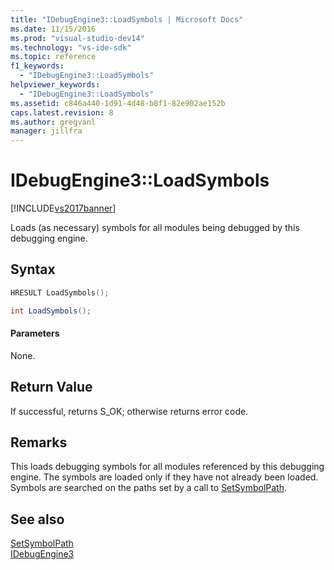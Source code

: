 ```yaml
---
title: "IDebugEngine3::LoadSymbols | Microsoft Docs"
ms.date: 11/15/2016
ms.prod: "visual-studio-dev14"
ms.technology: "vs-ide-sdk"
ms.topic: reference
f1_keywords: 
  - "IDebugEngine3::LoadSymbols"
helpviewer_keywords: 
  - "IDebugEngine3::LoadSymbols"
ms.assetid: c846a440-1d91-4d48-b8f1-82e902ae152b
caps.latest.revision: 8
ms.author: gregvanl
manager: jillfra
---
```

# IDebugEngine3::LoadSymbols
[!INCLUDE[vs2017banner](../../../includes/vs2017banner.md)]

Loads (as necessary) symbols for all modules being debugged by this debugging engine.  
  
## Syntax  
  
```cpp  
HRESULT LoadSymbols();  
```  
  
```csharp  
int LoadSymbols();  
```  
  
#### Parameters  
 None.  
  
## Return Value  
 If successful, returns S_OK; otherwise returns error code.  
  
## Remarks  
 This loads debugging symbols for all modules referenced by this debugging engine. The symbols are loaded only if they have not already been loaded. Symbols are searched on the paths set by a call to [SetSymbolPath](../../../extensibility/debugger/reference/idebugengine3-setsymbolpath.md).  
  
## See also  
 [SetSymbolPath](../../../extensibility/debugger/reference/idebugengine3-setsymbolpath.md)   
 [IDebugEngine3](../../../extensibility/debugger/reference/idebugengine3.md)
